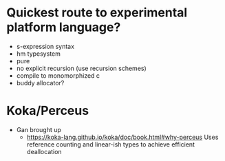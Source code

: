 
# Quickest route to experimental platform language?

* s-expression syntax
* hm typesystem
* pure
* no explicit recursion (use recursion schemes)
* compile to monomorphized c
* buddy allocator?

# Koka/Perceus

* Gan brought up
    * https://koka-lang.github.io/koka/doc/book.html#why-perceus
      Uses reference counting and linear-ish types to achieve efficient
      deallocation
